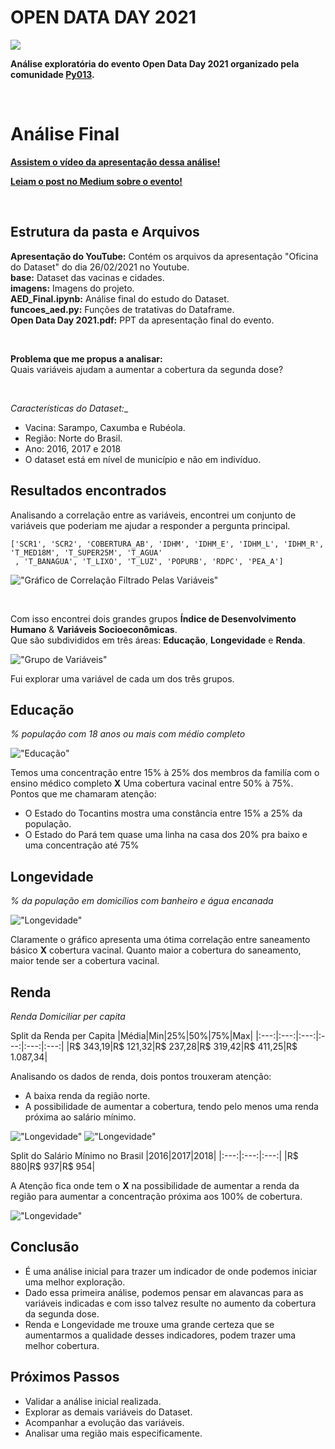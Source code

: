 # OPEN DATA DAY 2021
 
![](./imagens/open_data_day.png)
 
__Análise exploratória do evento Open Data Day 2021 organizado pela comunidade [Py013](https://github.com/Py013/Open-Data-Day-2021).__
 
<br>
 
# Análise Final
 
[__Assistem o vídeo da apresentação dessa análise!__](https://www.youtube.com/watch?v=slNPg58SHzQ&t=2200s)
 
[__Leiam o post no Medium sobre o evento!__](https://lucasmbribeiro.medium.com/dbdb9df11ab?source=friends_link&sk=6ca07982a894c859d5510657df9357c2)
 
<br>
 
## Estrutura da pasta e Arquivos
 
__Apresentação do YouTube:__ Contém os arquivos da apresentação "Oficina do Dataset" do dia 26/02/2021 no Youtube.
<br> __base:__ Dataset das vacinas e cidades.
<br> __imagens:__ Imagens do projeto.
<br> __AED_Final.ipynb:__ Análise final do estudo do Dataset.
<br> __funcoes_aed.py:__ Funções de tratativas do Dataframe.
<br> __Open Data Day 2021.pdf:__ PPT da apresentação final do evento.
 
<br>
 
__Problema que me propus a analisar:__
<br>Quais variáveis ajudam a aumentar a cobertura da segunda dose?
 
<br>
 
_Características do Dataset:__
* Vacina: Sarampo, Caxumba e Rubéola.
* Região: Norte do Brasil.
* Ano: 2016, 2017 e 2018
* O dataset está em nível de município e não em indivíduo.
 
## Resultados encontrados
 
Analisando a correlação entre as variáveis, encontrei um conjunto de variáveis que poderiam me ajudar a responder a pergunta principal.
```
['SCR1', 'SCR2', 'COBERTURA_AB', 'IDHM', 'IDHM_E', 'IDHM_L', 'IDHM_R', 'T_MED18M', 'T_SUPER25M', 'T_AGUA'
 , 'T_BANAGUA', 'T_LIXO', 'T_LUZ', 'POPURB', 'RDPC', 'PEA_A']
 ``` 
 
 !["Gráfico de Correlação Filtrado Pelas Variáveis"](./imagens/filtro_corr.png)
 
 <br>
 
 Com isso encontrei dois grandes grupos __Índice de Desenvolvimento Humano__ & __Variáveis Socioeconômicas__.
 <br> Que são subdivididos em três áreas: __Educação__, __Longevidade__ e __Renda__.
 
 !["Grupo de Variáveis"](./imagens/grupo_variavel.png)
 
 Fui explorar uma variável de cada um dos três grupos.
 
 ## Educação
_% população com 18 anos ou mais com médio completo_
 
 !["Educação"](./imagens/educacao.png)
 
 Temos uma concentração entre 15% à 25% dos membros da familía com o ensino médico completo __X__ Uma cobertura vacinal entre 50% à 75%.
 <br> Pontos que me chamaram atenção:
 * O Estado do Tocantins mostra uma constância entre 15% a 25% da população.
* O Estado do Pará tem quase uma linha na casa dos 20% pra baixo e uma concentração até 75% 
 
 ## Longevidade
_% da população em domicílios com banheiro e água encanada_
 
 !["Longevidade"](./imagens/longevidade.png)
 
Claramente o gráfico apresenta uma ótima correlação entre saneamento básico __X__ cobertura vacinal. Quanto maior a cobertura do saneamento, maior tende ser a cobertura vacinal.
 
 ## Renda
 _Renda Domiciliar per capita_
 
Split da Renda per Capita
|Média|Min|25%|50%|75%|Max|
|:---:|:---:|:---:|:---:|:---:|:---:|
|R$ 343,19|R$ 121,32|R$ 237,28|R$ 319,42|R$ 411,25|R$ 1.087,34|
 
Analisando os dados de renda, dois pontos trouxeram atenção:
* A baixa renda da região norte.
* A possibilidade de aumentar a cobertura, tendo pelo menos uma renda próxima ao salário mínimo.
 
!["Longevidade"](./imagens/renda.png)
!["Longevidade"](./imagens/renda_2.png)
 
Split do Salário Mínimo no Brasil
|2016|2017|2018|
|:---:|:---:|:---:|
|R$ 880|R$ 937|R$ 954|
 
A Atenção fica onde tem o __X__ na possibilidade de aumentar a renda da região para aumentar a concentração próxima aos 100% de cobertura.
 
!["Longevidade"](./imagens/renda_3.png)
 
## Conclusão
* É uma análise inicial para trazer um indicador de onde podemos iniciar uma melhor exploração.
* Dado essa primeira análise, podemos pensar em alavancas para as variáveis indicadas e com isso 
talvez resulte no  aumento da cobertura da segunda dose.
* Renda e Longevidade me trouxe uma grande certeza que se aumentarmos a qualidade desses indicadores, podem trazer uma melhor cobertura. 
 
## Próximos Passos
* Validar a análise inicial realizada.
* Explorar as demais variáveis do Dataset.
* Acompanhar a evolução das variáveis.
* Analisar uma região mais especificamente. 